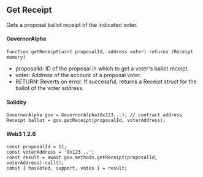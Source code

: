 Get Receipt
-----------

Gets a proposal ballot receipt of the indicated voter.

#### GovernorAlpha

```
function getReceipt(uint proposalId, address voter) returns (Receipt memory)
```

-   proposalId: ID of the proposal in which to get a voter's ballot receipt.
-   voter: Address of the account of a proposal voter.
-   RETURN: Reverts on error. If successful, returns a Receipt struct for the ballot of the voter address.

#### Solidity

```
GovernorAlpha gov = GovernorAlpha(0x123...); // contract address
Receipt ballot = gov.getReceipt(proposalId, voterAddress);
```

#### Web3 1.2.6

```
const proposalId = 11;
const voterAddress = '0x123...';
const result = await gov.methods.getReceipt(proposalId, voterAddress).call();
const { hasVoted, support, votes } = result;
```